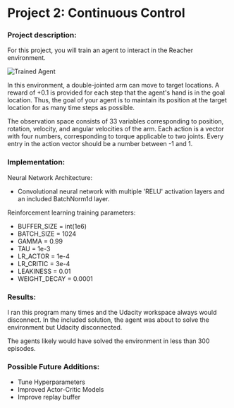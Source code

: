 [//]: # (Image References)

[image1]: https://user-images.githubusercontent.com/10624937/43851024-320ba930-9aff-11e8-8493-ee547c6af349.gif "Trained Agent"

# Project 2: Continuous Control

### Project description:

For this project, you will train an agent to interact in the Reacher environment.  

![Trained Agent][image1]

In this environment, a double-jointed arm can move to target locations. A reward of +0.1 is provided for each step that the agent's hand is in the goal location. Thus, the goal of your agent is to maintain its position at the target location for as many time steps as possible.

The observation space consists of 33 variables corresponding to position, rotation, velocity, and angular velocities of the arm. Each action is a vector with four numbers, corresponding to torque applicable to two joints. Every entry in the action vector should be a number between -1 and 1.


### Implementation:

Neural Network Architecture:
-  Convolutional neural network with multiple 'RELU' activation layers and an included BatchNorm1d layer.

Reinforcement learning training parameters:
- BUFFER_SIZE = int(1e6)
- BATCH_SIZE = 1024
- GAMMA = 0.99
- TAU = 1e-3
- LR_ACTOR = 1e-4
- LR_CRITIC = 3e-4
- LEAKINESS = 0.01
-  WEIGHT_DECAY = 0.0001

### Results:

I ran this program many times and the Udacity workspace always would disconnect. In the included solution, the agent was about to solve the environment but Udacity disconnected.

The agents likely would have solved the environment in less than 300 episodes.

### Possible Future Additions:
- Tune Hyperparameters
- Improved Actor-Critic Models
- Improve replay buffer
